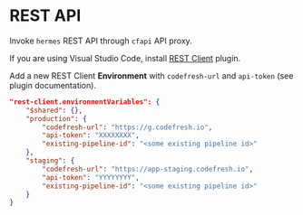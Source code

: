 # REST API

Invoke `hermes` REST API through `cfapi` API proxy.

If you are using Visual Studio Code, install [REST Client](https://marketplace.visualstudio.com/items?itemName=humao.rest-client) plugin.

Add a new REST Client **Environment** with `codefresh-url` and `api-token` (see plugin documentation).

```json
"rest-client.environmentVariables": {
    "$shared": {},
    "production": {
        "codefresh-url": "https://g.codefresh.io",
        "api-token": "XXXXXXXX",
        "existing-pipeline-id": "<some existing pipeline id>"
    },
    "staging": {
        "codefresh-url": "https://app-staging.codefresh.io",
        "api-token": "YYYYYYYY",
        "existing-pipeline-id": "<some existing pipeline id>"
    }
}
```
